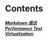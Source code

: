 # Contents
***[Markdown 语法](https://github.com/Leanna-Lee/MyNotes/blob/master/Markdown.md)***  
***[Performance Test](https://github.com/Leanna-Lee/MyNotes/blob/master/PerformTest.md)***  
***[Virtualization](https://github.com/Leanna-Lee/MyNotes/tree/master/Virtualization)***  
